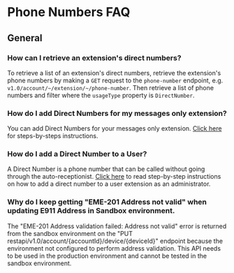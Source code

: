 # Phone Numbers FAQ

## General

### How can I retrieve an extension's direct numbers?

To retrieve a list of an extension's direct numbers, retrieve the extension's phone numbers by making a `GET` request to the `phone-number` endpoint, e.g. `v1.0/account/~/extension/~/phone-number`. Then retrieve a list of phone numbers and filter where the `usageType` property is `DirectNumber`.

### How do I add Direct Numbers for my messages only extension?

You can add Direct Numbers for your messages only extension. [Click here](http://success.ringcentral.com/articles/RC_Knowledge_Article/How-to-add-direct-numbers-for-your-messages-only-extension) for steps-by-steps instructions.

### How do I add a Direct Number to a User?

A Direct Number is a phone number that can be called without going through the auto-receptionist. [ Click here](http://success.ringcentral.com/articles/RC_Knowledge_Article/5-10-Adding-Extension-Direct-Numbers-via-Web) to read step-by-step instructions on how to add a direct number to a user extension as an administrator.

### Why do I keep getting "EME-201 Address not valid" when updating E911 Address in Sandbox environment.

The "EME-201 Address validation failed: Address not valid" error is returned from the sandbox environment on the "PUT restapi/v1.0/account/{accountId}/device/{deviceId}" endpoint because the environment not configured to perform address validation. This API needs to be used in the production environment and cannot be tested in the sandbox environment.
